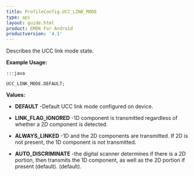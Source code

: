 ```yaml
---
title: ProfileConfig.UCC_LINK_MODE
type: api
layout: guide.html
product: EMDK For Android
productversion: '4.1'
---
```



Describes the UCC link mode state.
 
 

**Example Usage:**
	
	:::java
	
	UCC_LINK_MODE.DEFAULT;
	


**Values:**

* **DEFAULT** -Default UCC link mode configured on device.

* **LINK_FLAG_IGNORED** -1D component is transmitted regardless of whether a 2D component is detected.

* **ALWAYS_LINKED** -1D and the 2D components are transmitted. If 2D is not present, the 1D component is not transmitted.

* **AUTO_DISCRIMINATE** -the digital scanner determines if there is a 2D portion, then transmits the 1D component, as well as the 2D portion if present (default). (default).









